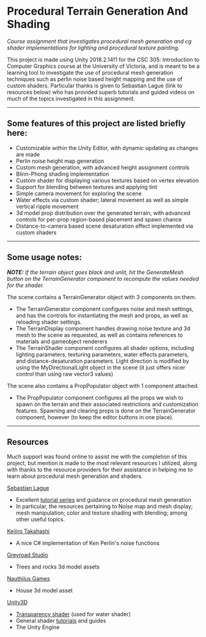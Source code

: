 # Procedural Terrain Generation And Shading
<i>Course assignment that investigates procedural mesh generation and cg shader implementations for lighting and procedural texture painting.</i>

This project is made using Unity 2018.2.14f1 for the CSC 305: Introduction to Computer Graphics course at the University of Victoria, and is meant to be a learning tool to investigate the use of procedural mesh generation techniques such as perlin noise based height mapping and the use of custom shaders.
Particular thanks is given to Sebastian Lague (link to resources below) who has provided superb tutorials and guided videos on much of the topics investigated in this assignment.

----
## Some features of this project are listed briefly here:

- Customizable within the Unity Editor, with dynamic updating as changes are made
- Perlin noise height map generation
- Custom mesh generation, with advanced height assignment controls
- Blinn-Phong shading implementation
- Custom shader for displaying various textures based on vertex elevation
- Support for blending between textures and applying tint
- Simple camera movement for exploring the scene
- Water effects via custom shader; lateral movement as well as simple vertical ripple movement
- 3d model prop distribution over the generated terrain, with advanced controls for per-prop region-based placement and spawn chance
- Distance-to-camera based scene desaturation effect implemented via custom shaders

----
## Some usage notes:

<i><b>NOTE:</b> If the terrain object goes black and unlit, hit the GenerateMesh button on the TerrainGenerator component to recompute the values needed for the shader.</i>
 
The scene contains a TerrainGenerator object with 3 components on them.

- The TerrainGenerator component configures noise and mesh settings, and has the controls for instantiating the mesh and props, as well as reloading shader settings.
- The TerrainDisplay component handles drawing noise texture and 3d mesh to the scene as requested, as well as contains references to materials and gameobject renderers
- The TerrainShader component configures all shader options, including lighting parameters, texturing parameters, water effects parameters, and distance-desaturation   	parameters. Light direction is modified by using the MyDirectionalLight object in the scene (it just offers nicer control than using raw vector3 values)

The scene also contains a PropPopulator object with 1 component attached.

- The PropPopulator component configures all the props we wish to spawn on the terrain and their associated restrictions and customization features. Spawning and clearing props is done on the TerrainGenerator component, however (to keep the editor buttons in one place).

----
## Resources

Much support was found online to assist me with the completion of this project, but mention is made to the most relevant resources I utilized, along with thanks to the resource providers for their assistance in helping me to learn about procedural mesh generation and shaders.

[Sebastian Lague](https://www.youtube.com/channel/UCmtyQOKKmrMVaKuRXz02jbQ)
- Excellent [tutorial series](https://www.youtube.com/playlist?list=PLFt_AvWsXl0eBW2EiBtl_sxmDtSgZBxB3) and guidance on procedural mesh generation
- In particular, the resources pertaining to Noise map and mesh display; mesh manipulation; color and texture shading with blending; among other useful topics.
	
[Keijiro Takahashi](https://github.com/keijiro/PerlinNoise)
- A nice C# implementation of Ken Perlin's noise functions
	
[Greyroad Studio](https://assetstore.unity.com/packages/3d/vegetation/lowpoly-trees-and-rocks-88376)
- Trees and rocks 3d model assets
	
[Nauthilus Games](https://assetstore.unity.com/packages/3d/environments/fantasy/fantasyhouse-lowpoly-120429)
- House 3d model asset
	
[Unity3D](https://unity3d.com)
- [Transparency shader](https://unity3d.com/learn/tutorials/topics/graphics/making-transparent-shader) (used for water shader)
- General shader [tutorials](https://unity3d.com/learn/tutorials/topics/graphics/gentle-introduction-shaders) and guides
- The Unity Engine 
